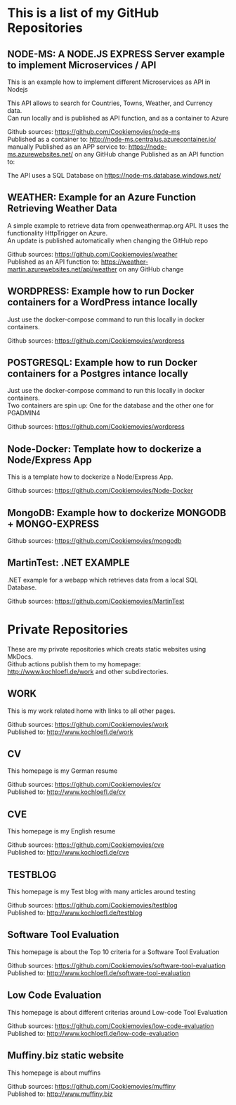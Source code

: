 # This is a list of my GitHub Repositories
    
## NODE-MS: A NODE.JS EXPRESS Server example to implement Microservices / API
  
This is an example how to implement different Microservices as API in Nodejs  

This API allows to search for Countries, Towns, Weather, and Currency data.  
Can run locally and is published as API function, and as a container to Azure   

Github sources: https://github.com/Cookiemovies/node-ms  
Published as a container to: http://node-ms.centralus.azurecontainer.io/  manually
Published as an APP service to: https://node-ms.azurewebsites.net/  on any GitHub change
Published as an API function to:  
  
The API uses a SQL Database on https://node-ms.database.windows.net/
  
## WEATHER: Example for an Azure Function Retrieving Weather Data
  
A simple example to retrieve data from openweathermap.org API.
It uses the functionality HttpTrigger on Azure.  
An update is published automatically when changing the GitHub repo  

Github sources: https://github.com/Cookiemovies/weather  
Published as an API function to: https://weather-martin.azurewebsites.net/api/weather on any GitHub change  

## WORDPRESS: Example how to run Docker containers for a WordPress intance locally
  
Just use the docker-compose command to run this locally in docker containers.  
  
Github sources: https://github.com/Cookiemovies/wordpress  
  
## POSTGRESQL: Example how to run Docker containers for a Postgres intance locally
  
Just use the docker-compose command to run this locally in docker containers.  
Two containers are spin up: One for the database and the other one for PGADMIN4
  
Github sources: https://github.com/Cookiemovies/wordpress  
  
## Node-Docker: Template how to dockerize a Node/Express App

This is a template how to dockerize a Node/Express App.  
  
Github sources: https://github.com/Cookiemovies/Node-Docker  
  
## MongoDB: Example how to dockerize MONGODB + MONGO-EXPRESS
  
Github sources: https://github.com/Cookiemovies/mongodb  
  
## MartinTest: .NET EXAMPLE

.NET example for a webapp which retrieves data from a local SQL Database.    
  
Github sources: https://github.com/Cookiemovies/MartinTest

# Private Repositories

These are my private repositories which creats static websites using MkDocs.   
Github actions publish them to my homepage: http://www.kochloefl.de/work and other subdirectories.   
  
## WORK
  
This is my work related home with links to all other pages.   
  
Github sources: https://github.com/Cookiemovies/work  
Published to:   http://www.kochloefl.de/work  
  
## CV
  
This homepage is my German resume  
  
Github sources: https://github.com/Cookiemovies/cv  
Published to:   http://www.kochloefl.de/cv  
  
## CVE
  
This homepage is my English resume  
  
Github sources: https://github.com/Cookiemovies/cve  
Published to:   http://www.kochloefl.de/cve  
  
## TESTBLOG
    
This homepage is my Test blog with many articles around testing  
  
Github sources: https://github.com/Cookiemovies/testblog  
Published to:   http://www.kochloefl.de/testblog  
  
## Software Tool Evaluation
  
This homepage is about the Top 10 criteria for a Software Tool Evaluation  
  
Github sources: https://github.com/Cookiemovies/software-tool-evaluation  
Published to:   http://www.kochloefl.de/software-tool-evaluation  
  
## Low Code Evaluation
  
This homepage is about different criterias around Low-code Tool Evaluation  
  
Github sources: https://github.com/Cookiemovies/low-code-evaluation  
Published to:   http://www.kochloefl.de/low-code-evaluation  
  
## Muffiny.biz static website
  
This homepage is about muffins  
  
Github sources: https://github.com/Cookiemovies/muffiny  
Published to:   http://www.muffiny.biz
  


